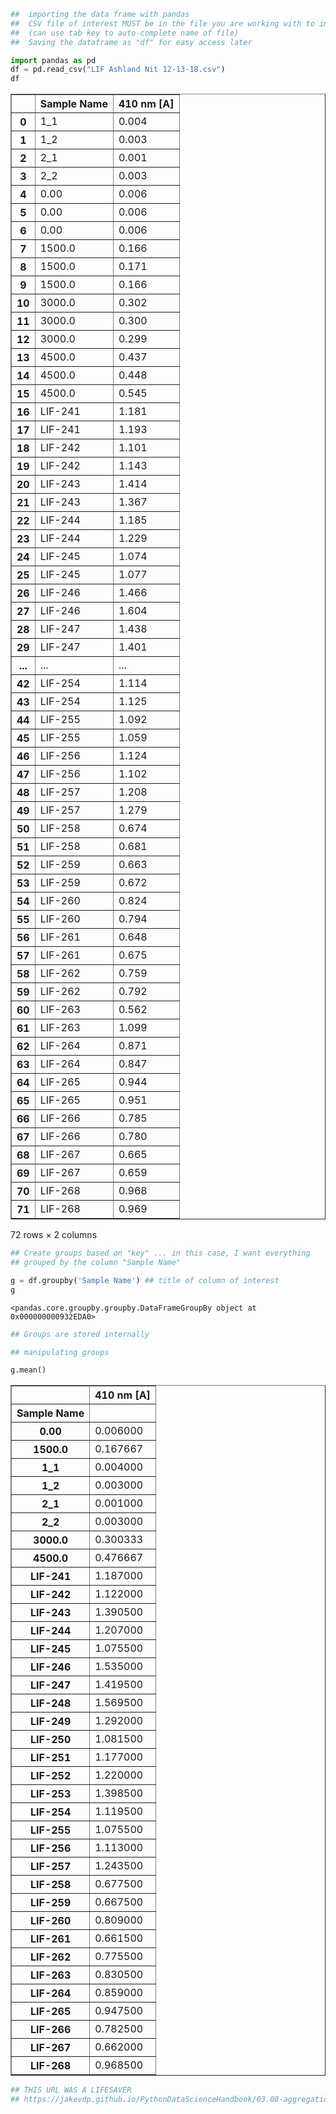 

```python
##  importing the data frame with pandas
##  CSV file of interest MUST be in the file you are working with to import data
##  (can use tab key to auto-complete name of file)
##  Saving the dataframe as "df" for easy access later

import pandas as pd
df = pd.read_csv("LIF Ashland Nit 12-13-18.csv")
df
```




<div>
<style scoped>
    .dataframe tbody tr th:only-of-type {
        vertical-align: middle;
    }

    .dataframe tbody tr th {
        vertical-align: top;
    }

    .dataframe thead th {
        text-align: right;
    }
</style>
<table border="1" class="dataframe">
  <thead>
    <tr style="text-align: right;">
      <th></th>
      <th>Sample Name</th>
      <th>410 nm   [A]</th>
    </tr>
  </thead>
  <tbody>
    <tr>
      <th>0</th>
      <td>1_1</td>
      <td>0.004</td>
    </tr>
    <tr>
      <th>1</th>
      <td>1_2</td>
      <td>0.003</td>
    </tr>
    <tr>
      <th>2</th>
      <td>2_1</td>
      <td>0.001</td>
    </tr>
    <tr>
      <th>3</th>
      <td>2_2</td>
      <td>0.003</td>
    </tr>
    <tr>
      <th>4</th>
      <td>0.00</td>
      <td>0.006</td>
    </tr>
    <tr>
      <th>5</th>
      <td>0.00</td>
      <td>0.006</td>
    </tr>
    <tr>
      <th>6</th>
      <td>0.00</td>
      <td>0.006</td>
    </tr>
    <tr>
      <th>7</th>
      <td>1500.0</td>
      <td>0.166</td>
    </tr>
    <tr>
      <th>8</th>
      <td>1500.0</td>
      <td>0.171</td>
    </tr>
    <tr>
      <th>9</th>
      <td>1500.0</td>
      <td>0.166</td>
    </tr>
    <tr>
      <th>10</th>
      <td>3000.0</td>
      <td>0.302</td>
    </tr>
    <tr>
      <th>11</th>
      <td>3000.0</td>
      <td>0.300</td>
    </tr>
    <tr>
      <th>12</th>
      <td>3000.0</td>
      <td>0.299</td>
    </tr>
    <tr>
      <th>13</th>
      <td>4500.0</td>
      <td>0.437</td>
    </tr>
    <tr>
      <th>14</th>
      <td>4500.0</td>
      <td>0.448</td>
    </tr>
    <tr>
      <th>15</th>
      <td>4500.0</td>
      <td>0.545</td>
    </tr>
    <tr>
      <th>16</th>
      <td>LIF-241</td>
      <td>1.181</td>
    </tr>
    <tr>
      <th>17</th>
      <td>LIF-241</td>
      <td>1.193</td>
    </tr>
    <tr>
      <th>18</th>
      <td>LIF-242</td>
      <td>1.101</td>
    </tr>
    <tr>
      <th>19</th>
      <td>LIF-242</td>
      <td>1.143</td>
    </tr>
    <tr>
      <th>20</th>
      <td>LIF-243</td>
      <td>1.414</td>
    </tr>
    <tr>
      <th>21</th>
      <td>LIF-243</td>
      <td>1.367</td>
    </tr>
    <tr>
      <th>22</th>
      <td>LIF-244</td>
      <td>1.185</td>
    </tr>
    <tr>
      <th>23</th>
      <td>LIF-244</td>
      <td>1.229</td>
    </tr>
    <tr>
      <th>24</th>
      <td>LIF-245</td>
      <td>1.074</td>
    </tr>
    <tr>
      <th>25</th>
      <td>LIF-245</td>
      <td>1.077</td>
    </tr>
    <tr>
      <th>26</th>
      <td>LIF-246</td>
      <td>1.466</td>
    </tr>
    <tr>
      <th>27</th>
      <td>LIF-246</td>
      <td>1.604</td>
    </tr>
    <tr>
      <th>28</th>
      <td>LIF-247</td>
      <td>1.438</td>
    </tr>
    <tr>
      <th>29</th>
      <td>LIF-247</td>
      <td>1.401</td>
    </tr>
    <tr>
      <th>...</th>
      <td>...</td>
      <td>...</td>
    </tr>
    <tr>
      <th>42</th>
      <td>LIF-254</td>
      <td>1.114</td>
    </tr>
    <tr>
      <th>43</th>
      <td>LIF-254</td>
      <td>1.125</td>
    </tr>
    <tr>
      <th>44</th>
      <td>LIF-255</td>
      <td>1.092</td>
    </tr>
    <tr>
      <th>45</th>
      <td>LIF-255</td>
      <td>1.059</td>
    </tr>
    <tr>
      <th>46</th>
      <td>LIF-256</td>
      <td>1.124</td>
    </tr>
    <tr>
      <th>47</th>
      <td>LIF-256</td>
      <td>1.102</td>
    </tr>
    <tr>
      <th>48</th>
      <td>LIF-257</td>
      <td>1.208</td>
    </tr>
    <tr>
      <th>49</th>
      <td>LIF-257</td>
      <td>1.279</td>
    </tr>
    <tr>
      <th>50</th>
      <td>LIF-258</td>
      <td>0.674</td>
    </tr>
    <tr>
      <th>51</th>
      <td>LIF-258</td>
      <td>0.681</td>
    </tr>
    <tr>
      <th>52</th>
      <td>LIF-259</td>
      <td>0.663</td>
    </tr>
    <tr>
      <th>53</th>
      <td>LIF-259</td>
      <td>0.672</td>
    </tr>
    <tr>
      <th>54</th>
      <td>LIF-260</td>
      <td>0.824</td>
    </tr>
    <tr>
      <th>55</th>
      <td>LIF-260</td>
      <td>0.794</td>
    </tr>
    <tr>
      <th>56</th>
      <td>LIF-261</td>
      <td>0.648</td>
    </tr>
    <tr>
      <th>57</th>
      <td>LIF-261</td>
      <td>0.675</td>
    </tr>
    <tr>
      <th>58</th>
      <td>LIF-262</td>
      <td>0.759</td>
    </tr>
    <tr>
      <th>59</th>
      <td>LIF-262</td>
      <td>0.792</td>
    </tr>
    <tr>
      <th>60</th>
      <td>LIF-263</td>
      <td>0.562</td>
    </tr>
    <tr>
      <th>61</th>
      <td>LIF-263</td>
      <td>1.099</td>
    </tr>
    <tr>
      <th>62</th>
      <td>LIF-264</td>
      <td>0.871</td>
    </tr>
    <tr>
      <th>63</th>
      <td>LIF-264</td>
      <td>0.847</td>
    </tr>
    <tr>
      <th>64</th>
      <td>LIF-265</td>
      <td>0.944</td>
    </tr>
    <tr>
      <th>65</th>
      <td>LIF-265</td>
      <td>0.951</td>
    </tr>
    <tr>
      <th>66</th>
      <td>LIF-266</td>
      <td>0.785</td>
    </tr>
    <tr>
      <th>67</th>
      <td>LIF-266</td>
      <td>0.780</td>
    </tr>
    <tr>
      <th>68</th>
      <td>LIF-267</td>
      <td>0.665</td>
    </tr>
    <tr>
      <th>69</th>
      <td>LIF-267</td>
      <td>0.659</td>
    </tr>
    <tr>
      <th>70</th>
      <td>LIF-268</td>
      <td>0.968</td>
    </tr>
    <tr>
      <th>71</th>
      <td>LIF-268</td>
      <td>0.969</td>
    </tr>
  </tbody>
</table>
<p>72 rows × 2 columns</p>
</div>




```python
## Create groups based on "key" ... in this case, I want everything
## grouped by the column "Sample Name"

g = df.groupby('Sample Name') ## title of column of interest
g
```




    <pandas.core.groupby.groupby.DataFrameGroupBy object at 0x000000000932EDA0>




```python
## Groups are stored internally
```


```python
## manipulating groups

g.mean()
```




<div>
<style scoped>
    .dataframe tbody tr th:only-of-type {
        vertical-align: middle;
    }

    .dataframe tbody tr th {
        vertical-align: top;
    }

    .dataframe thead th {
        text-align: right;
    }
</style>
<table border="1" class="dataframe">
  <thead>
    <tr style="text-align: right;">
      <th></th>
      <th>410 nm   [A]</th>
    </tr>
    <tr>
      <th>Sample Name</th>
      <th></th>
    </tr>
  </thead>
  <tbody>
    <tr>
      <th>0.00</th>
      <td>0.006000</td>
    </tr>
    <tr>
      <th>1500.0</th>
      <td>0.167667</td>
    </tr>
    <tr>
      <th>1_1</th>
      <td>0.004000</td>
    </tr>
    <tr>
      <th>1_2</th>
      <td>0.003000</td>
    </tr>
    <tr>
      <th>2_1</th>
      <td>0.001000</td>
    </tr>
    <tr>
      <th>2_2</th>
      <td>0.003000</td>
    </tr>
    <tr>
      <th>3000.0</th>
      <td>0.300333</td>
    </tr>
    <tr>
      <th>4500.0</th>
      <td>0.476667</td>
    </tr>
    <tr>
      <th>LIF-241</th>
      <td>1.187000</td>
    </tr>
    <tr>
      <th>LIF-242</th>
      <td>1.122000</td>
    </tr>
    <tr>
      <th>LIF-243</th>
      <td>1.390500</td>
    </tr>
    <tr>
      <th>LIF-244</th>
      <td>1.207000</td>
    </tr>
    <tr>
      <th>LIF-245</th>
      <td>1.075500</td>
    </tr>
    <tr>
      <th>LIF-246</th>
      <td>1.535000</td>
    </tr>
    <tr>
      <th>LIF-247</th>
      <td>1.419500</td>
    </tr>
    <tr>
      <th>LIF-248</th>
      <td>1.569500</td>
    </tr>
    <tr>
      <th>LIF-249</th>
      <td>1.292000</td>
    </tr>
    <tr>
      <th>LIF-250</th>
      <td>1.081500</td>
    </tr>
    <tr>
      <th>LIF-251</th>
      <td>1.177000</td>
    </tr>
    <tr>
      <th>LIF-252</th>
      <td>1.220000</td>
    </tr>
    <tr>
      <th>LIF-253</th>
      <td>1.398500</td>
    </tr>
    <tr>
      <th>LIF-254</th>
      <td>1.119500</td>
    </tr>
    <tr>
      <th>LIF-255</th>
      <td>1.075500</td>
    </tr>
    <tr>
      <th>LIF-256</th>
      <td>1.113000</td>
    </tr>
    <tr>
      <th>LIF-257</th>
      <td>1.243500</td>
    </tr>
    <tr>
      <th>LIF-258</th>
      <td>0.677500</td>
    </tr>
    <tr>
      <th>LIF-259</th>
      <td>0.667500</td>
    </tr>
    <tr>
      <th>LIF-260</th>
      <td>0.809000</td>
    </tr>
    <tr>
      <th>LIF-261</th>
      <td>0.661500</td>
    </tr>
    <tr>
      <th>LIF-262</th>
      <td>0.775500</td>
    </tr>
    <tr>
      <th>LIF-263</th>
      <td>0.830500</td>
    </tr>
    <tr>
      <th>LIF-264</th>
      <td>0.859000</td>
    </tr>
    <tr>
      <th>LIF-265</th>
      <td>0.947500</td>
    </tr>
    <tr>
      <th>LIF-266</th>
      <td>0.782500</td>
    </tr>
    <tr>
      <th>LIF-267</th>
      <td>0.662000</td>
    </tr>
    <tr>
      <th>LIF-268</th>
      <td>0.968500</td>
    </tr>
  </tbody>
</table>
</div>




```python
## THIS URL WAS A LIFESAVER
## https://jakevdp.github.io/PythonDataScienceHandbook/03.08-aggregation-and-grouping.html
```
